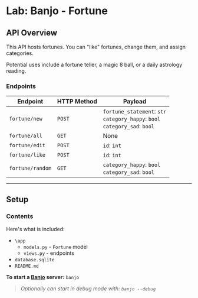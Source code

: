# Lab: Banjo - Fortune

## API Overview
This API hosts fortunes. You can "like" fortunes, change them, and assign categories. 

Potential uses include a fortune teller, a magic 8 ball, or a daily astrology reading.

### Endpoints

| Endpoint                   | HTTP Method | Payload                                                                    |
|-------------------------|-------------|----------------------------------------------------------------------------|
| `fortune/new`    | `POST`      | `fortune_statement`: `str`  <br> `category_happy`: `bool`  <br>   `category_sad`: `bool`  |
| `fortune/all`    | `GET`       | None                                                                       |
| `fortune/edit`   | `POST`      | `id`: `int`                                                                |
| `fortune/like`   | `POST`      | `id`: `int`                                                                |
| `fortune/random` | `GET`       | `category_happy`: `bool`  <br>  `category_sad`: `bool`                            |


---

## Setup

### Contents

Here's what is included:
- `\app`
    - `models.py` - `Fortune` model
    - `views.py` - endpoints
- `database.sqlite`  
- `README.md` 

**To start a [Banjo](https://pypi.org/project/django-banjo/) server:** `banjo` 
> *Optionally can start in debug mode with: `banjo --debug`*



